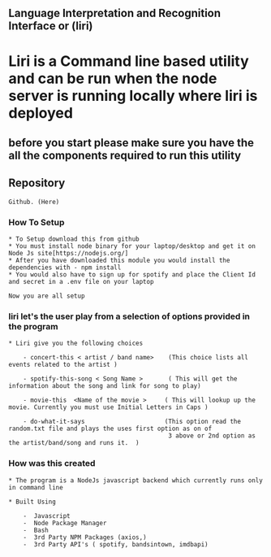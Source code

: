 
## Language Interpretation and Recognition Interface or (liri)

# Liri is a Command line based utility and can be run when the node server is running locally where liri is deployed

## before you start please make sure you have the all the components required to run this utility

##  Repository ## 
    Github. (Here)
    
### How To Setup

    * To Setup download this from github 
    * You must install node binary for your laptop/desktop and get it on Node Js site[https://nodejs.org/]
    * After you have downloaded this module you would install the dependencies with - npm install
    * You would also have to sign up for spotify and place the Client Id and secret in a .env file on your laptop

    Now you are all setup

###  liri let's the user play from a selection of options provided in the program

    * Liri give you the following choices

        - concert-this < artist / band name>    (This choice lists all events related to the artist )

        - spotify-this-song < Song Name >       ( This will get the information about the song and link for song to play)

        - movie-this  <Name of the movie >     ( This will lookup up the movie. Currently you must use Initial Letters in Caps )

        - do-what-it-says                      (This option read the random.txt file and plays the uses first option as on of 
                                                3 above or 2nd option as the artist/band/song and runs it.  )

### How was this created

    * The program is a NodeJs javascript backend which currently runs only in command line

    * Built Using

        -  Javascript
        -  Node Package Manager
        -  Bash
        -  3rd Party NPM Packages (axios,)
        -  3rd Party API's ( spotify, bandsintown, imdbapi)
         
    

